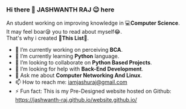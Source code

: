 ### Hi there 👋 <b>JASHWANTH RAJ :wink: </b>here <br> 
<!--
**Jashuraj/Jashuraj** is a ✨ _special_ ✨ repository because its `README.md` (this file) appears on your GitHub profile.
Here are some ideas to get you started:
https://github.com/Global-Classroom/intro-to-github-Jashuraj -->

An student working on improving knowledge in :computer:<b>Computer Science</b>.<br>
It may feel boar:sleepy: you to read about myself:joy:.<br>
That's why i created :tada:<b>This List</b>:confetti_ball:.

- 🔭 I’m currently working on perceiving <b>BCA</b>.
- 🌱 I’m currently learning <b>Python</b> language.
- 👯 I’m looking to collaborate on <b>Python Based Projects</b>.
- 🤔 I’m looking for help with <b>Back-End Development</b>.
- 💬 Ask me about <b>Computer Networking And Linux</b>.
- 📫 How to reach me: iamjashuraj@gmail.com 
- ⚡ Fun fact: This is my Pre-Designed website hosted on Github: https://jashwanth-raj.github.io/website.github.io/
